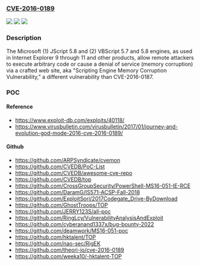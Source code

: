 ### [CVE-2016-0189](https://cve.mitre.org/cgi-bin/cvename.cgi?name=CVE-2016-0189)
![](https://img.shields.io/static/v1?label=Product&message=n%2Fa&color=blue)
![](https://img.shields.io/static/v1?label=Version&message=n%2Fa&color=blue)
![](https://img.shields.io/static/v1?label=Vulnerability&message=n%2Fa&color=brighgreen)

### Description

The Microsoft (1) JScript 5.8 and (2) VBScript 5.7 and 5.8 engines, as used in Internet Explorer 9 through 11 and other products, allow remote attackers to execute arbitrary code or cause a denial of service (memory corruption) via a crafted web site, aka "Scripting Engine Memory Corruption Vulnerability," a different vulnerability than CVE-2016-0187.

### POC

#### Reference
- https://www.exploit-db.com/exploits/40118/
- https://www.virusbulletin.com/virusbulletin/2017/01/journey-and-evolution-god-mode-2016-cve-2016-0189/

#### Github
- https://github.com/ARPSyndicate/cvemon
- https://github.com/CVEDB/PoC-List
- https://github.com/CVEDB/awesome-cve-repo
- https://github.com/CVEDB/top
- https://github.com/CrossGroupSecurity/PowerShell-MS16-051-IE-RCE
- https://github.com/DaramG/IS571-ACSP-Fall-2018
- https://github.com/ExploitSori/2017Codegate_Drive-ByDownload
- https://github.com/GhostTroops/TOP
- https://github.com/JERRY123S/all-poc
- https://github.com/RingLcy/VulnerabilityAnalysisAndExploit
- https://github.com/cyberanand1337x/bug-bounty-2022
- https://github.com/deamwork/MS16-051-poc
- https://github.com/hktalent/TOP
- https://github.com/nao-sec/RigEK
- https://github.com/theori-io/cve-2016-0189
- https://github.com/weeka10/-hktalent-TOP


